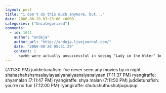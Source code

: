 ```yaml
---
layout: post
title: "i don't do this much anymore, but..."
date: 2006-08-20 03:13:00 +0000
categories: ["Uncategorized"]
comments:
  - id: 1641
    author: "andeja"
    author_url: "http://andeja.livejournal.com/"
    date: "2006-08-20 05:31:29"
    content: |
      <p>We were actually unsuccessful in seeing "Lady in the Water" becasue when we got to the window, the lady said, oh, i don't think we're showing that anymore, even though i checked Fandango 3 hrs previous, and what would happen if i ordered tickets online? Anyway, we saw "Talladega Nights" instead, despite my non-enthusiasm, but it was really funny, and I enjoyed it.</p>
---
```


(7:11:30 PM) juddietunafish: i've never seen any movies by m night shahashahshsmsalaylayaalyanalyaanalyanalyaan
(7:11:37 PM) ryangiraffe: shyamalan
(7:11:47 PM) ryangiraffe: shya malan
(7:11:50 PM) juddietunafish: you're no fun
(7:12:00 PM) ryangiraffe: shutushuthushutpupupup